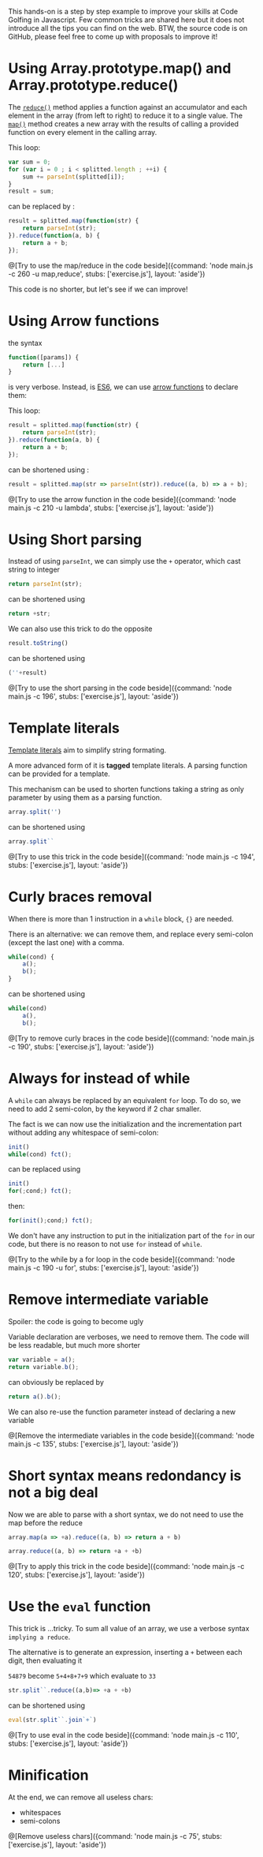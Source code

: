 This hands-on is a step by step example to improve your skills at Code Golfing in Javascript.
Few common tricks are shared here but it does not introduce all the tips you can find on the web.
BTW, the source code is on GitHub, please feel free to come up with proposals to improve it!

# Using Array.prototype.map() and Array.prototype.reduce()
The [`reduce()`](https://developer.mozilla.org/en-US/docs/Web/JavaScript/Reference/Global_Objects/Array/Reduce?v=example) method applies a function against an accumulator and each element in the array (from left to right) to reduce it to a single value.
The [`map()`](https://developer.mozilla.org/en-US/docs/Web/JavaScript/Reference/Global_Objects/Array/Map?v=example) method creates a new array with the results of calling a provided function on every element in the calling array.

This loop:
```javascript
var sum = 0;
for (var i = 0 ; i < splitted.length ; ++i) {
	sum += parseInt(splitted[i]);
}
result = sum;
```
 
can be replaced by :
```javascript
result = splitted.map(function(str) {
	return parseInt(str);
}).reduce(function(a, b) {
	return a + b;
});
```

@[Try to use the map/reduce in the code beside]({command: 'node main.js -c 260 -u map,reduce', stubs: ['exercise.js'], layout: 'aside'})

This code is no shorter, but let's see if we can improve!

# Using Arrow functions

the syntax
```javascript
function([params]) {
	return [...]
}
```
is very verbose.
Instead, is [ES6](http://es6-features.org), we can use [arrow functions](https://developer.mozilla.org/en-US/docs/Web/JavaScript/Guide/Functions#Arrow_functions) to declare them:

This loop:
```javascript
result = splitted.map(function(str) {
	return parseInt(str);
}).reduce(function(a, b) {
	return a + b;
});
```
 
can be shortened using :
```javascript
result = splitted.map(str => parseInt(str)).reduce((a, b) => a + b);
```

@[Try to use the arrow function in the code beside]({command: 'node main.js -c 210 -u lambda', stubs: ['exercise.js'], layout: 'aside'})

# Using Short parsing

Instead of using `parseInt`, we can simply use the `+` operator, which cast string to integer
```javascript
return parseInt(str);
```
can be shortened using
```javascript
return +str;
```

We can also use this trick to do the opposite
```javascript
result.toString()
```
can be shortened using
```javascript
(''+result)
```

@[Try to use the short parsing in the code beside]({command: 'node main.js -c 196', stubs: ['exercise.js'], layout: 'aside'})

# Template literals

[Template literals](https://developer.mozilla.org/en-US/docs/Web/JavaScript/Reference/Template_literals) aim to simplify string formating.

A more advanced form of it is **tagged** template literals. A parsing function can be provided for a template.

This mechanism can be used to shorten functions taking a string as only parameter by using them as a parsing function.

```javascript
array.split('')
```
can be shortened using
```javascript
array.split``
```

@[Try to use this trick in the code beside]({command: 'node main.js -c 194', stubs: ['exercise.js'], layout: 'aside'})

# Curly braces removal

When there is more than 1 instruction in a `while` block, `{}` are needed.

There is an alternative: we can remove them, and replace every semi-colon (except the last one) with a comma.

```javascript
while(cond) {
	a();
	b();
}
```
can be shortened using
```javascript
while(cond)
	a(),
	b();
```

@[Try to remove curly braces in the code beside]({command: 'node main.js -c 190', stubs: ['exercise.js'], layout: 'aside'})

# Always for instead of while

A `while` can always be replaced by an equivalent `for` loop.
To do so, we need to add 2 semi-colon, by the keyword if 2 char smaller.

The fact is we can now use the initialization and the incrementation part without adding any whitespace of semi-colon:

```javascript
init()
while(cond) fct();
```
can be replaced using
```javascript
init()
for(;cond;) fct();
```
then:
```javascript
for(init();cond;) fct();
```

We don't have any instruction to put in the initialization part of the `for` in our code, but there is no reason to not use `for` instead of `while`.

@[Try to the while by a for loop in the code beside]({command: 'node main.js -c 190 -u for', stubs: ['exercise.js'], layout: 'aside'})

# Remove intermediate variable

Spoiler: the code is going to become ugly

Variable declaration are verboses, we need to remove them. The code will be less readable, but much more shorter

```javascript
var variable = a();
return variable.b();
```
can obviously be replaced by
```javascript
return a().b();
```

We can also re-use the function parameter instead of declaring a new variable

@[Remove the intermediate variables in the code beside]({command: 'node main.js -c 135', stubs: ['exercise.js'], layout: 'aside'})

# Short syntax means redondancy is not a big deal

Now we are able to parse with a short syntax, we do not need to use the map before the reduce
```javascript
array.map(a => +a).reduce((a, b) => return a + b)
```

```javascript
array.reduce((a, b) => return +a + +b)
```

@[Try to apply this trick in the code beside]({command: 'node main.js -c 120', stubs: ['exercise.js'], layout: 'aside'})

# Use the `eval` function

This trick is ...tricky. To sum all value of an array, we use a verbose syntax `implying a reduce`.

The alternative is to generate an expression, inserting a `+` between each digit, then evaluating it

`54879` become `5+4+8+7+9` which evaluate to `33`

```javascript
str.split``.reduce((a,b)=> +a + +b)
```
can be shortened using
```javascript
eval(str.split``.join`+`)
```

@[Try to use eval in the code beside]({command: 'node main.js -c 110', stubs: ['exercise.js'], layout: 'aside'})

# Minification

At the end, we can remove all useless chars:
- whitespaces
- semi-colons

@[Remove useless chars]({command: 'node main.js -c 75', stubs: ['exercise.js'], layout: 'aside'})
